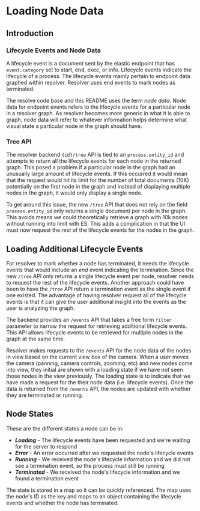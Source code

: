 # Loading Node Data

## Introduction

### Lifecycle Events and Node Data

A lifecycle event is a document sent by the elastic endpoint that has `event.category` set to start, end, exec, or info.
Lifecycle events indicate the lifecycle of a process. The lifecycle events mainly pertain to endpoint data graphed
within resolver. Resolver uses end events to mark nodes as terminated.

The resolve code base and this README uses the term _node data_. Node data for endpoint events refers to the lifecycle
events for a particular node in a resolver graph. As resolver becomes more generic in what it is able to graph, node
data will refer to whatever information helps determine what visual state a particular node in the graph should have.

### Tree API

The resolver backend `{id}/tree` API is tied to an `process.entity_id` and attempts to return all the lifecycle events
for each node in the returned graph. This posed a problem if a particular node in the graph had an unusually large
amount of lifecycle events. If this occurred it would mean that the request would hit its limit for the number of total
documents (10K) potentially on the first node in the graph and instead of displaying multiple nodes in the graph, it
would only display a single node.

To get around this issue, the new `/tree` API that does not rely on the field `process.entity_id` only returns a single
document per node in the graph. This avoids means we could theoretically retrieve a graph with 10k nodes without
running into limit with ES. This adds a complication in that the UI must now request the _rest_ of the lifecycle
events for the nodes in the graph.

## Loading Additional Lifecycle Events

For resolver to mark whether a node has terminated, it needs the lifecycle events that would include an _end_ event
indicating the termination. Since the new `/tree` API only returns a single lifecycle event per node, resolver needs
to request the rest of the lifecycle events. Another approach could have been to have the `/tree` API return a
termination event as the single event if one existed. The advantage of having resolver request all of the lifecycle
events is that it can give the user additional insight into the events as the user is analyzing the graph.

The backend provides an `/events` API that takes a free form `filter` parameter to narrow the request for retrieving
additional lifecycle events. This API allows lifecycle events to be retrieved for multiple nodes in the graph at the
same time.

Resolver makes requests to the `/events` API for the node data of the nodes in view based on the current view box
of the camera. When a user moves the camera (panning, camera controls, zooming, etc) and new nodes come into view,
they initial are shown with a loading state if we have not seen those nodes in the view previously. The loading state is
to indicate that we have made a request for the their node data (i.e. lifecycle events). Once the data is returned
from the `/events` API, the nodes are updated with whether they are terminated or running.

## Node States

These are the different states a node can be in:

- _**Loading**_ - The lifecycle events have been requested and we're waiting for the server to respond
- _**Error**_ - An error occurred after we requested the node's lifecycle events
- _**Running**_ - We received the node's lifecycle information and we did not see a termination event, so the process
  must still be running
- _**Terminated**_ - We received the node's lifecycle information and we found a termination event

The state is stored in a map so it can be quickly referenced. The map uses the node's ID as the key and maps to an
object containing the lifecycle events and whether the node has terminated.
